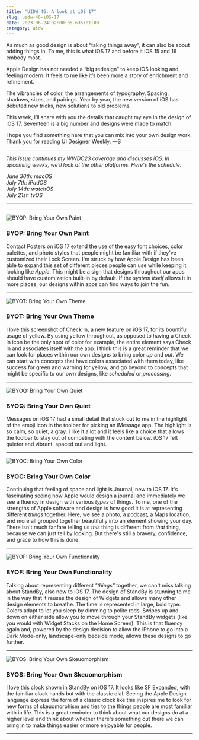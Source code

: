 ```yaml
---
title: "UIDW 46: A look at iOS 17"
slug: uidw-46-iOS-17
date: 2023-06-24T02:00:05.635+01:00
category: uidw
---
```


As much as good design is about “taking things away”, it can also be about adding things in. To me, this is what iOS 17 and before it iOS 15 and 16 embody most.

Apple Design has not needed a “big redesign” to keep iOS looking and feeling modern. It feels to me like it’s been more a story of enrichment and refinement.

The vibrancies of color, the arrangements of typography. Spacing, shadows, sizes, and pairings. Year by year, the new version of iOS has debuted new tricks, new solutions to old problems.

This week, I’ll share with you the details that caught my eye in the design of iOS 17\. Seventeen is a big number and designs were made to match.

I hope you find something here that you can mix into your own design work. Thank you for reading UI Designer Weekly. —S

---

_This issue continues my WWDC23 coverage and discusses iOS. In upcoming weeks, we'll look at the other platforms. Here's the schedule:_

_June 30th: macOS_  
_July 7th: iPadOS_  
_July 14th: watchOS_  
_July 21st: tvOS_

---

---

![](https://assets.sahandnayebaziz.org/byop:-bring-your-own-paint.jpeg "BYOP: Bring Your Own Paint")

### BYOP: Bring Your Own Paint

Contact Posters on iOS 17 extend the use of the easy font choices, color palettes, and photo styles that people might be familiar with if they've customized their Lock Screen. I'm struck by how Apple Design has been able to expand this set of different pieces people can use while keeping it looking like _Apple_. This might be a sign that designs throughout our apps should have customization built-in by default. If the _system itself_ allows it in more places, our designs within apps can find ways to join the fun.

---

![](https://assets.sahandnayebaziz.org/byot:-bring-your-own-theme.jpeg "BYOT: Bring Your Own Theme")

### BYOT: Bring Your Own Theme

I love this screenshot of Check In, a new feature on iOS 17, for its bountiful usage of yellow. By using yellow throughout, as opposed to having a Check In icon be the only spot of color for example, the entire element says Check In and associates itself with the app. I think this is a great reminder that we can look for places within our own designs to bring color _up_ and _out_. We can start with concepts that have colors associated with them today, like success for green and warning for yellow, and go beyond to concepts that might be specific to our own designs, like _scheduled_ or _processing_.

---

![](https://assets.sahandnayebaziz.org/byoq:-bring-your-own-quiet.jpeg "BYOQ: Bring Your Own Quiet")

### BYOQ: Bring Your Own Quiet

Messages on iOS 17 had a small detail that stuck out to me in the highlight of the emoji icon in the toolbar for picking an iMessage app. The highlight is so calm, so quiet, a gray. I like it a lot and it feels like a choice that allows the toolbar to stay out of competing with the content below. iOS 17 felt quieter and vibrant, spaced out and light.

---

![](https://assets.sahandnayebaziz.org/byoc:-bring-your-own-color.jpeg "BYOC: Bring Your Own Color")

### BYOC: Bring Your Own Color

Continuing that feeling of space and light is Journal, new to iOS 17\. It's fascinating seeing how Apple would design a journal and immediately we see a fluency in design with various _types_ of things. To me, one of the strengths of Apple software and design is how good it is at representing different _things_ together. Here, we see a photo, a podcast, a Maps location, and more all grouped together beautifully into an element showing your day. There isn't much fanfare telling us _this_ thing is different from _that_ thing, because we can just tell by looking. But there's still a bravery, confidence, and grace to how this is done.

---

![](https://assets.sahandnayebaziz.org/byof:-bring-your-own-functionality.jpeg "BYOF: Bring Your Own Functionality")

### BYOF: Bring Your Own Functionality

Talking about representing different _"things"_ together, we can't miss talking about StandBy, also new to iOS 17\. The design of StandBy is stunning to me in the way that it reuses the design of Widgets and allows many other design elements to breathe. The time is represented in large, bold type. Colors adapt to let you sleep by dimming to polite reds. Swipes up and down on either side allow you to move through your StandBy widgets (like you would with Widget Stacks on the Home Screen). This is that fluency again and, powered by the design decision to allow the iPhone to go into a Dark Mode-only, landscape-only bedside mode, allows these designs to go further.

---

![](https://assets.sahandnayebaziz.org/byos:-bring-your-own-skeuomorphism.jpeg "BYOS: Bring Your Own Skeuomorphism")

### BYOS: Bring Your Own Skeuomorphism

I love this clock shown in StandBy on iOS 17\. It looks like SF Expanded, with the familiar clock hands but with the classic dial. Seeing the Apple Design language express the form of a classic clock like this inspires me to look for new forms of skeuomorphism and ties to the things people are most familiar with in life. This is a great reminder to think about what our designs do at a higher level and think about whether there's something out there we can bring in to make things easier or more enjoyable for people.

---

